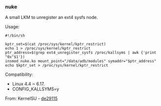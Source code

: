 ### nuke

A small LKM to unregister an ext4 sysfs node.

Usage:

```shell
#!/bin/sh

kptr_set=$(cat /proc/sys/kernel/kptr_restrict)
echo 1 > /proc/sys/kernel/kptr_restrict
ptr_address=$(grep ext4_unregister_sysfs /proc/kallsyms | awk {'print "0x"$1'})
insmod nuke.ko mount_point="/data/adb/modules" symaddr="$ptr_address"
echo $kptr_set > /proc/sys/kernel/kptr_restrict
```

Compatibility:
- Linux 4.4 ~ 6.17.
- CONFIG_KALLSYMS=y


From: KernelSU - [de29115](https://github.com/tiann/KernelSU/commit/de291151f1c2bd63cae1f797d938bfb14cbf2dc0)

